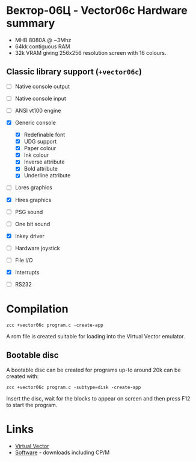 # Вектор-06Ц - Vector06c Hardware summary

* MHB 8080A  @ ~3Mhz
* 64kk contiguous RAM
* 32k VRAM giving 256x256 resolution screen with 16 colours.

## Classic library support (`+vector06c`)

* [ ] Native console output
* [ ] Native console input
* [ ] ANSI vt100 engine
* [x] Generic console
    * [x] Redefinable font 
    * [x] UDG support
    * [x] Paper colour
    * [x] Ink colour
    * [x] Inverse attribute
    * [x] Bold attribute
    * [x] Underline attribute
* [ ] Lores graphics
* [x] Hires graphics
* [ ] PSG sound
* [ ] One bit sound
* [x] Inkey driver
* [ ] Hardware joystick
* [ ] File I/O
* [x] Interrupts
* [ ] RS232


# Compilation

    zcc +vector06c program.c -create-app

A rom file is created suitable for loading into the Virtual Vector emulator.

## Bootable disc

A bootable disc can be created for programs up-to around 20k can be created with:

    zcc +vector06c program.c -subtype=disk -create-app

Insert the disc, wait for the blocks to appear on screen and then press F12 to start the program.

# Links

* [Virtual Vector](http://sensi.org/~svo/virtualvector/)
* [Software](http://sensi.org/scalar/categories/) - downloads including CP/M